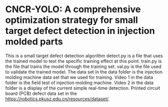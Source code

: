 # CNCR-YOLO: A comprehensive optimization strategy for small target defect detection in injection molded parts
This is a small target defect detection algorithm
detect.py is a file that uses the trained model to test the specific training effect at this point.
train.py is the file that trains the model through the training set.
val.py is the file used to validate the trained model.
The data set in the data folder is the injection molding machine data set that we used for training.
Video 1 in the data folder is the field test of injection molding machine.
Video 2 in the data folder is a display of the current simple real-time detection.
Printed circuit board (PCB) defect data set in the https://robotics.pkusz.edu.cn/resources/dataset/.
